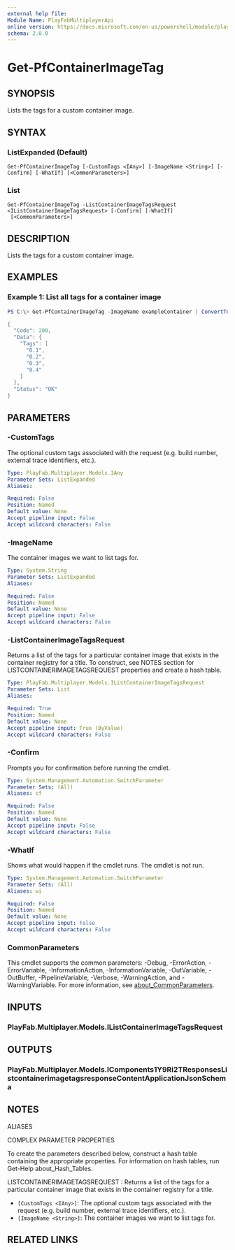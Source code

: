 ```yaml
---
external help file:
Module Name: PlayFabMultiplayerApi
online version: https://docs.microsoft.com/en-us/powershell/module/playfabmultiplayerapi/get-pfcontainerimagetag
schema: 2.0.0
---
```


# Get-PfContainerImageTag

## SYNOPSIS
Lists the tags for a custom container image.

## SYNTAX

### ListExpanded (Default)
```
Get-PfContainerImageTag [-CustomTags <IAny>] [-ImageName <String>] [-Confirm] [-WhatIf] [<CommonParameters>]
```

### List
```
Get-PfContainerImageTag -ListContainerImageTagsRequest <IListContainerImageTagsRequest> [-Confirm] [-WhatIf]
 [<CommonParameters>]
```

## DESCRIPTION
Lists the tags for a custom container image.

## EXAMPLES

### Example 1: List all tags for a container image
```powershell
PS C:\> Get-PfContainerImageTag -ImageName exampleContainer | ConvertTo-Json -depth 5

{
  "Code": 200,
  "Data": {
    "Tags": [
      "0.1",
      "0.2",
      "0.3",
      "0.4"
    ]
  },
  "Status": "OK"
}
```



## PARAMETERS

### -CustomTags
The optional custom tags associated with the request (e.g.
build number, external trace identifiers, etc.).

```yaml
Type: PlayFab.Multiplayer.Models.IAny
Parameter Sets: ListExpanded
Aliases:

Required: False
Position: Named
Default value: None
Accept pipeline input: False
Accept wildcard characters: False
```

### -ImageName
The container images we want to list tags for.

```yaml
Type: System.String
Parameter Sets: ListExpanded
Aliases:

Required: False
Position: Named
Default value: None
Accept pipeline input: False
Accept wildcard characters: False
```

### -ListContainerImageTagsRequest
Returns a list of the tags for a particular container image that exists in the container registry for a title.
To construct, see NOTES section for LISTCONTAINERIMAGETAGSREQUEST properties and create a hash table.

```yaml
Type: PlayFab.Multiplayer.Models.IListContainerImageTagsRequest
Parameter Sets: List
Aliases:

Required: True
Position: Named
Default value: None
Accept pipeline input: True (ByValue)
Accept wildcard characters: False
```

### -Confirm
Prompts you for confirmation before running the cmdlet.

```yaml
Type: System.Management.Automation.SwitchParameter
Parameter Sets: (All)
Aliases: cf

Required: False
Position: Named
Default value: None
Accept pipeline input: False
Accept wildcard characters: False
```

### -WhatIf
Shows what would happen if the cmdlet runs.
The cmdlet is not run.

```yaml
Type: System.Management.Automation.SwitchParameter
Parameter Sets: (All)
Aliases: wi

Required: False
Position: Named
Default value: None
Accept pipeline input: False
Accept wildcard characters: False
```

### CommonParameters
This cmdlet supports the common parameters: -Debug, -ErrorAction, -ErrorVariable, -InformationAction, -InformationVariable, -OutVariable, -OutBuffer, -PipelineVariable, -Verbose, -WarningAction, and -WarningVariable. For more information, see [about_CommonParameters](http://go.microsoft.com/fwlink/?LinkID=113216).

## INPUTS

### PlayFab.Multiplayer.Models.IListContainerImageTagsRequest

## OUTPUTS

### PlayFab.Multiplayer.Models.IComponents1Y9Ri2TResponsesListcontainerimagetagsresponseContentApplicationJsonSchema

## NOTES

ALIASES

COMPLEX PARAMETER PROPERTIES

To create the parameters described below, construct a hash table containing the appropriate properties. For information on hash tables, run Get-Help about_Hash_Tables.


LISTCONTAINERIMAGETAGSREQUEST <IListContainerImageTagsRequest>: Returns a list of the tags for a particular container image that exists in the container registry for a title.
  - `[CustomTags <IAny>]`: The optional custom tags associated with the request (e.g. build number, external trace identifiers, etc.).
  - `[ImageName <String>]`: The container images we want to list tags for.

## RELATED LINKS


